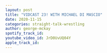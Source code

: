 ```yaml
---
layout: post
title: "VIDCAST 23! WITH MICHAEL DI MASCIO"
date: 2020-11-15
categories: straight-talk-wrestling
author: george-mckay
spotify_track_id: 
youtube_video_id: JrD0UvUQ04Y
apple_track_id: 
---
```

